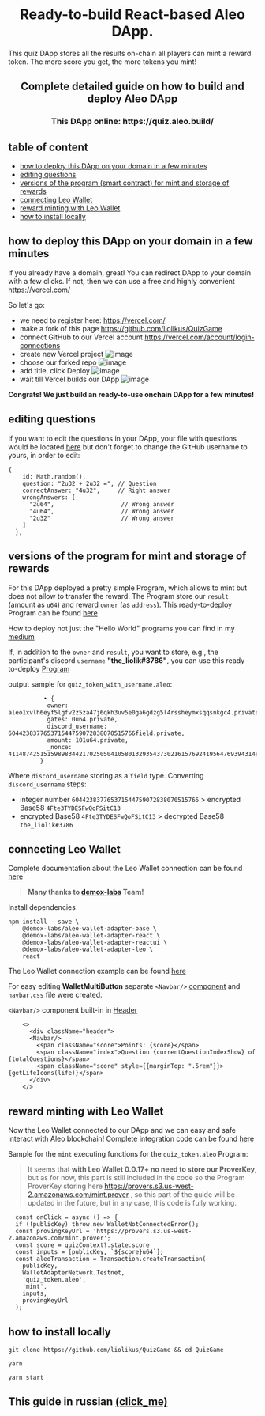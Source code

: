 <h1 align="center">Ready-to-build React-based Aleo DApp.</h1>
This quiz DApp stores all the results on-chain all players can mint a reward token.
The more score you get, the more tokens you mint!

<h2 align="center">Complete detailed guide on how to build and deploy Aleo DApp</h2>
<h3 align="center">This DApp online: https://quiz.aleo.build/</h3>


## table of content
  - [how to deploy this DApp on your domain in a few minutes](#how-to-deploy-this-DApp-on-your-domain-in-a-few-minutes)
  - [editing questions](#editing-questions)
  - [versions of the program (smart contract) for mint and storage of rewards](#versions-of-the-program-for-mint-and-storage-of-rewards)
  - [connecting Leo Wallet](#connecting-Leo-Wallet)
  - [reward minting with Leo Wallet](#reward-minting-with-Leo-Wallet)
  - [how to install locally](#how-to-install-locally)
 
## how to deploy this DApp on your domain in a few minutes
If you already have a domain, great! You can redirect DApp to your domain with a few clicks.
If not, then we can use a free and highly convenient https://vercel.com/


So let's go:
  - we need to register here: https://vercel.com/
  - make a fork of this page https://github.com/liolikus/QuizGame
  - connect GitHub to our Vercel account https://vercel.com/account/login-connections
  - create new Vercel project ![image](https://github.com/liolikus/QuizGame/assets/85246338/995f4308-336e-4260-8107-c2f555afe02b)
  - choose our forked repo ![image](https://github.com/liolikus/QuizGame/assets/85246338/639f016a-4ed2-43dd-a223-fd5064b841aa)
  - add title, click Deploy ![image](https://github.com/liolikus/QuizGame/assets/85246338/59732ffa-3c37-4342-9d77-cfde1611eea4)
  - wait till Vercel builds our DApp ![image](https://github.com/liolikus/QuizGame/assets/85246338/f9303bda-7692-4ac3-8b0b-ad952b4a139a)
 
 **Congrats! We just build an ready-to-use onchain DApp for a few minutes!**

## editing questions
If you want to edit the questions in your DApp, your file with questions would be located [here](https://github.com/liolikus/QuizGame/blob/main/src/Game/randomdata.ts) but don't forget to change the GitHub username to yours, in order to edit:
```tsx
{
    id: Math.random(),
    question: "2u32 + 2u32 =", // Question
    correctAnswer: "4u32",     // Right answer
    wrongAnswers: [
      "2u64",                   // Wrong answer
      "4u64",                   // Wrong answer
      "2u32"                    // Wrong answer
    ]
  },
```

## versions of the program for mint and storage of rewards
For this DApp deployed a pretty simple Program, which allows to mint but does not allow to transfer the reward.
The Program store our `result` (amount as `u64`) and reward `owner` (as `address`). 
This ready-to-deploy Program can be found [here](https://github.com/liolikus/quiz_token)

How to deploy not just the "Hello World" programs you can find in my [medium](https://medium.com/@alex.brunko)

If, in addition to the `owner` and `result`, you want to store, e.g., the participant's discord `username` **"the_liolik#3786"**, you can use this ready-to-deploy [Program](https://github.com/liolikus/quiz_token_with_username)

output sample for `quiz_token_with_username.aleo`:
```
          • {
           owner: aleo1xvlh6eyf5lgfv2z5za47j6qkh3uv5e0ga6gdzg5l4rssheymxsqqsnkgc4.private,
           gates: 0u64.private,
           discord_username: 604423837765371544759072838070515766field.private,
           amount: 101u64.private,
           _nonce: 4114874251515989834421702505041058013293543730216157692419564769394314805954group.public
         }
```
Where `discord_username` storing as a `field` type.
Converting `discord_username` steps:
  - integer number `604423837765371544759072838070515766` > encrypted Base58 `4Fte3TYDESFwQoFSitC13`
  - encrypted Base58 `4Fte3TYDESFwQoFSitC13` > decrypted Base58 `the_liolik#3786`

## connecting Leo Wallet
Complete documentation about the Leo Wallet connection can be found [here](https://github.com/demox-labs/aleo-wallet-adapter)

>**Many thanks to [demox-labs](https://github.com/demox-labs) Team!**

Install dependencies
```
npm install --save \
    @demox-labs/aleo-wallet-adapter-base \
    @demox-labs/aleo-wallet-adapter-react \
    @demox-labs/aleo-wallet-adapter-reactui \
    @demox-labs/aleo-wallet-adapter-leo \
    react
```
The Leo Wallet connection example can be found [here](https://github.com/liolikus/QuizGame/blob/main/src/App.tsx)

For easy editing **WalletMultiButton** separate `<Navbar/>` [component](https://github.com/liolikus/QuizGame/tree/main/src/Game/pages/quizGame/components/navbar) and `navbar.css` file were created.

`<Navbar/>` component built-in in [Header](https://github.com/liolikus/QuizGame/blob/main/src/Game/pages/quizGame/components/header/Header.tsx)
```tsx
    <>
      <div className="header">
      <Navbar/>
        <span className="score">Points: {score}</span>
        <span className="index">Question {currentQuestionIndexShow} of {totalQuestions}</span>
        <span className="score" style={{marginTop: ".5rem"}}>{getLifeIcons(life)}</span>
      </div>
    </>
```
## reward minting with Leo Wallet
Now the Leo Wallet connected to our DApp and we can easy and safe interact with Aleo blockchain!
Complete integration code can be found [here](https://github.com/liolikus/QuizGame/blob/main/src/Game/pages/quizGame/components/result/Result.tsx)

Sample for the `mint` executing functions for the `quiz_token.aleo` Program:

>It seems that **with Leo Wallet 0.0.17+ no need to store our ProverKey**, but as for now, this part is still included in the code so the Program ProverKey storing here https://provers.s3.us-west-2.amazonaws.com/mint.prover , so this part of the guide will be updated in the future, but in any case, this code is fully working.

  ```tsx
    const onClick = async () => {
    if (!publicKey) throw new WalletNotConnectedError();
    const provingKeyUrl = 'https://provers.s3.us-west-2.amazonaws.com/mint.prover';
    const score = quizContext?.state.score
    const inputs = [publicKey, `${score}u64`];
    const aleoTransaction = Transaction.createTransaction(
      publicKey,
      WalletAdapterNetwork.Testnet,
      'quiz_token.aleo',
      'mint',
      inputs,
      provingKeyUrl
    );
  ```

## how to install locally
```
git clone https://github.com/liolikus/QuizGame && cd QuizGame
 ```
 ```
 yarn
 ```
 ```
 yarn start
 ```


## This guide in russian [(click_me)](https://github.com/liolikus/QuizGame/blob/main/README_RU.md)




